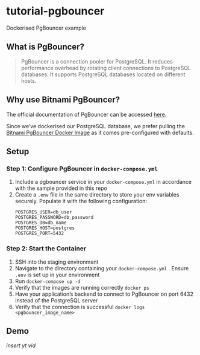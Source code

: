 # tutorial-pgbouncer
Dockerised PgBouncer example

## What is PgBouncer?

> PgBouncer is a connection pooler for PostgreSQL. It reduces performance overhead by rotating client connections to PostgreSQL databases. It supports PostgreSQL databases located on different hosts.

## Why use Bitnami PgBouncer?

The official documentation of PgBouncer can be accessed <a href="https://www.pgbouncer.org/install.html">here</a>. 

Since we’ve dockerised our PostgreSQL database, we prefer pulling the <a href="https://github.com/bitnami/containers/blob/main/bitnami/pgbouncer/README.md">Bitnami PgBouncer Docker Image</a> as it comes pre-configured with defaults.

## Setup

### Step 1: Configure PgBouncer in `docker-compose.yml`

1. Include a pgbouncer service in your `docker-compose.yml` in accordance with the sample provided in this repo
2. Create a `.env` file in the same directory to store your env variables securely. Populate it with the following configuration:
   ```
   POSTGRES_USER=db_user
   POSTGRES_PASSWORD=db_password
   POSTGRES_DB=db_name
   POSTGRES_HOST=postgres
   POSTGRES_PORT=5432
   ```

### Step 2: Start the Container

1. SSH into the staging environment
2. Navigate to the directory containing your `docker-compose.yml` . Ensure `.env` is set up in your environment
3. Run `docker-compose up -d` 
4. Verify that the images are running correctly `docker ps`
5. Have your application’s backend to connect to PgBouncer on port 6432 instead of the PostgreSQL server
6. Verify that the connection is successful `docker logs <pgbouncer_image_name>`

## Demo

*insert yt vid*

